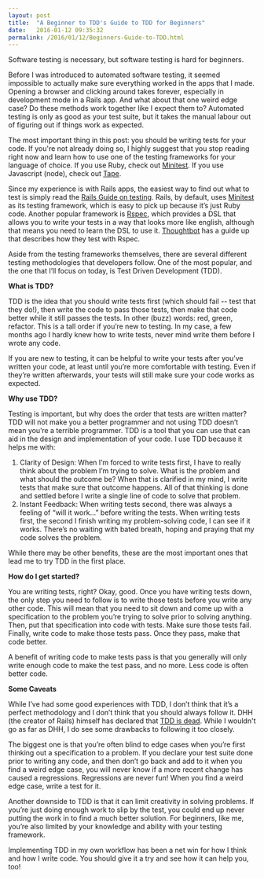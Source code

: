 ```yaml
---
layout: post
title:  "A Beginner to TDD's Guide to TDD for Beginners"
date:   2016-01-12 09:35:32
permalink: /2016/01/12/Beginners-Guide-to-TDD.html
---
```


Software testing is necessary, but software testing is hard for beginners.  

Before I was introduced to automated software testing, it seemed impossible to actually make sure everything worked in the apps that I made.  Opening a browser and clicking around takes forever, especially in development mode in a Rails app.  And what about that one weird edge case? Do these methods work together like I expect them to?  Automated testing is only as good as your test suite, but it takes the manual labour out of figuring out if things work as expected. 

The most important thing in this post: you should be writing tests for your code.  If you're not already doing so, I highly suggest that you stop reading right now and learn how to use one of the testing frameworks for your language of choice.  If you use Ruby, check out [Minitest](https://github.com/seattlerb/minitest).  If you use Javascript (node), check out [Tape](https://github.com/substack/tape). 

Since my experience is with Rails apps, the easiest way to find out what to test is simply read the [Rails Guide on testing](http://guides.rubyonrails.org/testing.html).  Rails, by default, uses [Minitest](https://github.com/seattlerb/minitest) as its testing framework, which is easy to pick up because it’s just Ruby code.  Another popular framework is [Rspec](http://rspec.info/), which provides a DSL that allows you to write your tests in a way that looks more like english, although that means you need to learn the DSL to use it.  [Thoughtbot](https://robots.thoughtbot.com/how-we-test-rails-applications) has a guide up that describes how they test with Rspec. 

Aside from the testing frameworks themselves, there are several different testing methodologies that developers follow.  One of the most popular, and the one that I’ll focus on today, is Test Driven Development (TDD).

**What is TDD?**

TDD is the idea that you should write tests first (which should fail -- test that they do!), then write the code to pass those tests, then make that code better while it still passes the tests. In other (buzz) words: red, green, refactor. This is a tall order if you’re new to testing.  In my case, a few months ago I hardly knew how to write tests, never mind write them before I wrote any code.  

If you are new to testing, it can be helpful to write your tests after you’ve written your code, at least until you’re more comfortable with testing.  Even if they’re written afterwards, your tests will still make sure your code works as expected.

**Why use TDD?**

Testing is important, but why does the order that tests are written matter?  TDD will not make you a better programmer and not using TDD doesn’t mean you’re a terrible programmer.  TDD is a tool that you can use that can aid in the design and implementation of your code.  I use TDD because it helps me with:

1. Clarity of Design: When I’m forced to write tests first, I have to really think about the problem I’m trying to solve.  What is the problem and what should the outcome be?  When that is clarified in my mind, I write tests that make sure that outcome happens.  All of that thinking is done and settled before I write a single line of code to solve that problem. 
2. Instant Feedback: When writing tests second, there was always a feeling of “will it work...” before writing the tests. When writing tests first, the second I finish writing my problem-solving code, I can see if it works.  There’s no waiting with bated breath, hoping and praying that my code solves the problem.  

While there may be other benefits, these are the most important ones that lead me to try TDD in the first place.

**How do I get started?**

You are writing tests, right?  Okay, good.  Once you have writing tests down, the only step you need to follow is to write those tests before you write any other code.  This will mean that you need to sit down and come up with a specification to the problem you’re trying to solve prior to solving anything.  Then, put that specification into code with tests.  Make sure those tests fail.  Finally, write code to make those tests pass.  Once they pass, make that code better.  

A benefit of writing code to make tests pass is that you generally will only write enough code to make the test pass, and no more.  Less code is often better code. 

**Some Caveats**

While I’ve had some good experiences with TDD, I don’t think that it’s a perfect methodology and I don’t think that you should always follow it.  DHH (the creator of Rails) himself has declared that [TDD is dead](http://david.heinemeierhansson.com/2014/tdd-is-dead-long-live-testing.html).  While I wouldn't go as far as DHH, I do see some drawbacks to following it too closely.

The biggest one is that you’re often blind to edge cases when you’re first thinking out a specification to a problem.  If you declare your test suite done prior to writing any code, and then don’t go back and add to it when you find a weird edge case, you will never know if a more recent change has caused a regressions.  Regressions are never fun!  When you find a weird edge case, write a test for it.

Another downside to TDD is that it can limit creativity in solving problems.  If you’re just doing enough work to slip by the test, you could end up never putting the work in to find a much better solution.  For beginners, like me, you’re also limited by your knowledge and ability with your testing framework.  

Implementing TDD in my own workflow has been a net win for how I think and how I write code.  You should give it a try and see how it can help you, too! 
